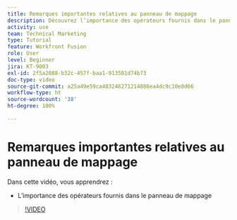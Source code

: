 ```yaml
---
title: Remarques importantes relatives au panneau de mappage
description: Découvrez l’importance des opérateurs fournis dans le panneau de mappage dans  [!DNL Adobe Workfront Fusion].
activity: use
team: Technical Marketing
type: Tutorial
feature: Workfront Fusion
role: User
level: Beginner
jira: KT-9003
exl-id: 2f5a2088-b32c-457f-baa1-913501d74b73
doc-type: video
source-git-commit: a25a49e59ca483246271214886ea4dc9c10e8d66
workflow-type: ht
source-wordcount: '38'
ht-degree: 100%

---
```


# Remarques importantes relatives au panneau de mappage

Dans cette vidéo, vous apprendrez :

* L’importance des opérateurs fournis dans le panneau de mappage

>[!VIDEO](https://video.tv.adobe.com/v/335263/?quality=12&learn=on)
